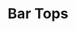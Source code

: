 ---
layout: product-page
title:  Bar Tops
description: bar tops description
hero-image: http://placehold.it/640x360
hero-title: Our Work is Tops
hero-subtitle: She was dressed in green silk gauze and wore upon her flowing green locks a crown of jewels.  Growing from her shoulders were wings, gorgeous in color and so light that they fluttered if the slightest breath of air reached them.
description-image: http://placehold.it/640x360
category: countertops
materials: 
 - granite
 - marble
 - quartzite
 - quartz
 - solid-surface
 - cultured-marble
---